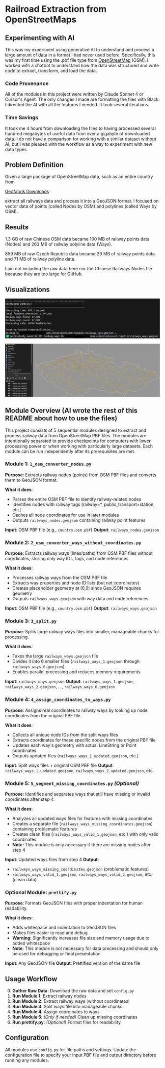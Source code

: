 # Railroad Extraction from OpenStreetMaps

## Experimenting with AI

This was my experiment using generative AI to understand and process a large amount of data in a format I had never used before.
Specifically, this was my first time using the .pbf file type from [OpenStreetMap](https://www.openstreetmap.org/) (OSM).
I worked with a chatbot to understand how the data was structured and write code to extract, transform, and load the data.

### Code Provenance

All of the modules in this project were written by Claude Sonnet 4 or Cursor's Agent. The only changes I made are formatting the files with Black.
I directed the AI with all the features I needed. It took several iterations.

### Time Savings

It took me 4 hours from downloading the files to having processed several hundred megabytes of useful data from over a gigabyte of downloaded data. I do not have a comparison for working with a similar dataset without AI, but I was pleased with the workflow as a way to experiment with new data types.

## Problem Definition

Given a large package of OpenStreetMap data, such as an entire country from

[Geofabrik Downloads](https://download.geofabrik.de/)

extract all railways data and process it into a GeoJSON format. I focused on vector data of points (called Nodes by OSM) and polylines (called Ways by OSM).

## Results

1.3 GB of raw Chinese OSM data became 100 MB of railway points data (Nodes) and 263 MB of railway polyline data (Ways).

859 MB of raw Czech Republic data became 29 MB of railway points data and 71 MB of railway polyline data.

I am not including the raw data here nor the Chinese Railways Nodes file because they are too large for GitHub.

## Visualizations

![Czech Republic Railway Network](czech-railways-ways.png "Output of extracting the Czech railways lines/ways")

![Czech Republic Railway Parts](czech-railways-6-parts.png "Czech Railway lines/ways plotted on a map with the 6 part split")

## Module Overview (AI wrote the rest of this README about how to use the files)

This project consists of 5 sequential modules designed to extract and process railway data from OpenStreetMap PBF files. The modules are intentionally separated to provide checkpoints for computers with lower processing power or when working with particularly large datasets. Each module can be run independently after its prerequisites are met.

### Module 1: `1_osm_converter_nodes.py`

**Purpose**: Extracts railway nodes (points) from OSM PBF files and converts them to GeoJSON format.

**What it does**:

- Parses the entire OSM PBF file to identify railway-related nodes
- Identifies nodes with railway tags (railway=\*, public_transport=station, etc.)
- Caches all node coordinates for use in later modules
- Outputs `railways_nodes.geojson` containing railway point features

**Input**: OSM PBF file (e.g., `country.osm.pbf`)
**Output**: `railways_nodes.geojson`

### Module 2: `2_osm_converter_ways_without_coordinates.py`

**Purpose**: Extracts railway ways (lines/paths) from OSM PBF files without coordinates, storing only way IDs, tags, and node references.

**What it does**:

- Processes railway ways from the OSM PBF file
- Extracts way properties and node ID lists (but not coordinates)
- Creates placeholder geometry at (0,0) since GeoJSON requires geometry
- Outputs `railways_ways.geojson` with way data and node references

**Input**: OSM PBF file (e.g., `country.osm.pbf`)
**Output**: `railways_ways.geojson`

### Module 3: `3_split.py`

**Purpose**: Splits large railway ways files into smaller, manageable chunks for processing.

**What it does**:

- Takes the large `railways_ways.geojson` file
- Divides it into 6 smaller files (`railways_ways_1.geojson` through `railways_ways_6.geojson`)
- Enables parallel processing and reduces memory requirements

**Input**: `railways_ways.geojson`
**Output**: `railways_ways_1.geojson`, `railways_ways_2.geojson`, ..., `railways_ways_6.geojson`

### Module 4: `4_assign_coordinates_to_ways.py`

**Purpose**: Assigns real coordinates to railway ways by looking up node coordinates from the original PBF file.

**What it does**:

- Collects all unique node IDs from the split ways files
- Extracts coordinates for these specific nodes from the original PBF file
- Updates each way's geometry with actual LineString or Point coordinates
- Outputs updated files (`railways_ways_1_updated.geojson`, etc.)

**Input**: Split ways files + original OSM PBF file
**Output**: `railways_ways_1_updated.geojson`, `railways_ways_2_updated.geojson`, etc.

### Module 5: `5_segment_missing_coordinates.py` _(Optional)_

**Purpose**: Identifies and separates ways that still have missing or invalid coordinates after step 4.

**What it does**:

- Analyzes all updated ways files for features with missing coordinates
- Creates a separate file (`railways_ways_missing_coordinates.geojson`) containing problematic features
- Creates clean files (`railways_ways_valid_1.geojson`, etc.) with only valid coordinates
- **Note**: This module is only necessary if there are missing nodes after step 4

**Input**: Updated ways files from step 4
**Output**:

- `railways_ways_missing_coordinates.geojson` (problematic features)
- `railways_ways_valid_1.geojson`, `railways_ways_valid_2.geojson`, etc. (clean data)

### Optional Module: `prettify.py`

**Purpose**: Formats GeoJSON files with proper indentation for human readability.

**What it does**:

- Adds whitespace and indentation to GeoJSON files
- Makes files easier to read and debug
- **Warning**: Significantly increases file size and memory usage due to added whitespace
- **Note**: This module is not necessary for data processing and should only be used for debugging or final presentation

**Input**: Any GeoJSON file
**Output**: Prettified version of the same file

## Usage Workflow

0. **Gather Raw Data**: Download the raw data and set `config.py`
1. **Run Module 1**: Extract railway nodes
2. **Run Module 2**: Extract railway ways (without coordinates)
3. **Run Module 3**: Split ways file into manageable chunks
4. **Run Module 4**: Assign coordinates to ways
5. **Run Module 5**: _(Only if needed)_ Clean up missing coordinates
6. **Run prettify.py**: _(Optional)_ Format files for readability

## Configuration

All modules use `config.py` for file paths and settings. Update the configuration file to specify your input PBF file and output directory before running any modules.
